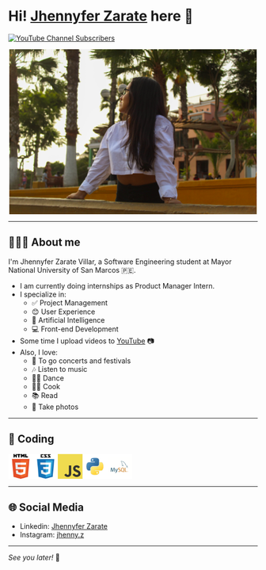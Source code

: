 # Hi! [Jhennyfer Zarate][website] here 👋
[![YouTube Channel Subscribers](https://img.shields.io/youtube/channel/subscribers/UCkNmG_-VFdTauzflC1xdiZQ?label=Jhennyfer%20Zarate&logo=YouTube&style=flat-square)](https://www.youtube.com/channel/UCkNmG_-VFdTauzflC1xdiZQ/featured)

<img src="./me.jpg" width="500px" style="display:block;
margin:auto;">

---

## 👩🏻‍💻 About me

I'm Jhennyfer Zarate Villar, a Software Engineering student at Mayor National University of San Marcos 🇵🇪.
* I am currently doing internships as Product Manager Intern.
* I specialize in: 
    - ✅ Project Management
    - 😊 User Experience
    - 🧠 Artificial Intelligence
    - 💻 Front-end Development
* Some time I upload videos to [YouTube][website1] 📷
* Also, I love:
    * 🎇 To go concerts and festivals
    * 🎶 Listen to music
    * 💃🏻 Dance
    * 👩‍🍳 Cook
    * 📚 Read
    * 📸 Take photos

---

## 🚀 Coding
<img align="left" alt="HTML5" width="50px" src="https://raw.githubusercontent.com/github/explore/80688e429a7d4ef2fca1e82350fe8e3517d3494d/topics/html/html.png"/>

<img align="left" alt="CSS3" width="50px" src="https://raw.githubusercontent.com/github/explore/80688e429a7d4ef2fca1e82350fe8e3517d3494d/topics/css/css.png" />

<img align="left" alt="JavaScript" width="50px" src="https://raw.githubusercontent.com/github/explore/80688e429a7d4ef2fca1e82350fe8e3517d3494d/topics/javascript/javascript.png" />

<img align="left" alt="Python" width="50px" src="https://raw.githubusercontent.com/github/explore/80688e429a7d4ef2fca1e82350fe8e3517d3494d/topics/python/python.png" />

<!--img align="left" alt="React" width="50px" src="https://raw.githubusercontent.com/github/explore/80688e429a7d4ef2fca1e82350fe8e3517d3494d/topics/react/react.png" />

<img align="left" alt="GraphQL" width="50px" src="https://raw.githubusercontent.com/github/explore/80688e429a7d4ef2fca1e82350fe8e3517d3494d/topics/graphql/graphql.png" />

<img align="left" alt="Node.js" width="50px" src="https://raw.githubusercontent.com/github/explore/80688e429a7d4ef2fca1e82350fe8e3517d3494d/topics/nodejs/nodejs.png" /-->

<img align="left" alt="MySQL" width="50px" src="https://raw.githubusercontent.com/github/explore/80688e429a7d4ef2fca1e82350fe8e3517d3494d/topics/mysql/mysql.png" />

<br>
<br>
<br>

---

## 🌐 Social Media
* Linkedin: [Jhennyfer Zarate](https://www.linkedin.com/in/jhennyferzarate/)
* Instagram: [jhenny.z](https://www.instagram.com/jhenny.z/)


---

_See you later!_ 🌻

<!--LINKS-->
[website]: https://www.linkedin.com/in/jhennyferzarate/
[website1]: https://www.youtube.com/channel/UCkNmG_-VFdTauzflC1xdiZQ
